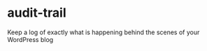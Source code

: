 audit-trail
===========

Keep a log of exactly what is happening behind the scenes of your WordPress blog
